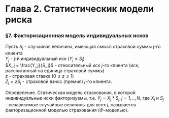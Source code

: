 # Глава 2. Статистическик модели риска

### §7. Факторизационная модель индивидуальных исков

Пусть 
$S_j$ - случайная величина, имеющая смысл страховой суммы j-го клиента <br>
$Y_j$ - j-й индивидуальный иск ($Y_j \le S_j$) <br>
$X_j = \frac{Y_j}{S_j}$ - относительный иск $j$-го клиента (иск, рассчитанный на единицу страховой суммы) <br>
$z$ - страховая ставка ($0 \le z \le 1$) <br>
$Z_j = zS_j$ - страховой взнос (премия) $j$-го клиента.

Определение. Статическая модель страхования, в которой индивидуальные иски факторизуемы, т.е. $Y_j = X_j * S_j, j = 1, .., N$,
где $X_j$ и $S_j$ - независимые случайные величины для всех $j$, называется факторизационной моделью страхования ($\Phi$-моделью).
